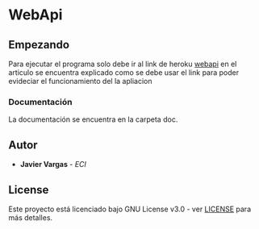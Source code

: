 # WebApi  
   
## Empezando  
  
Para ejecutar el programa solo debe ir al link de heroku 
 [webapi](https://webaws.herokuapp.com/index.html)  en el articulo se encuentra explicado como se debe usar el link para poder evideciar el funcionamiento del la apliacion

### Documentación  
  
La documentación se encuentra en la carpeta doc.  
  

## Autor  
  

* **Javier Vargas** - *ECI*  
  

## License  
  

Este proyecto está licenciado bajo GNU  License v3.0 - ver [LICENSE](LICENSE) para más detalles.  
  

